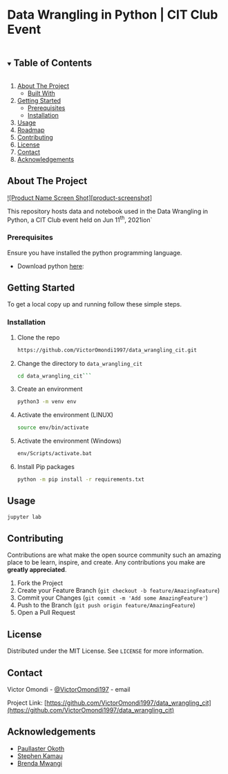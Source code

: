 # Data Wrangling in Python | CIT Club Event


<!-- TABLE OF CONTENTS -->
<details open="open">
  <summary><h2 style="display: inline-block">Table of Contents</h2></summary>
  <ol>
    <li>
      <a href="#about-the-project">About The Project</a>
      <ul>
        <li><a href="#built-with">Built With</a></li>
      </ul>
    </li>
    <li>
      <a href="#getting-started">Getting Started</a>
      <ul>
        <li><a href="#prerequisites">Prerequisites</a></li>
        <li><a href="#installation">Installation</a></li>
      </ul>
    </li>
    <li><a href="#usage">Usage</a></li>
    <li><a href="#roadmap">Roadmap</a></li>
    <li><a href="#contributing">Contributing</a></li>
    <li><a href="#license">License</a></li>
    <li><a href="#contact">Contact</a></li>
    <li><a href="#acknowledgements">Acknowledgements</a></li>
  </ol>
</details>



<!-- ABOUT THE PROJECT -->
## About The Project

[![Product Name Screen Shot][product-screenshot]](https://example.com)

This repository hosts data and notebook used in the Data Wrangling in Python, a CIT Club event held on Jun 11<sup>th</sup>, 2021ion`


<!--### Built With

* []()
* []()
* []()
-->

### Prerequisites
Ensure you have installed the python programming language.
- Download python [here](https://www.python.org/downloads/): 


<!-- GETTING STARTED -->
## Getting Started

To get a local copy up and running follow these simple steps.

### Installation

1. Clone the repo
   ```sh
   https://github.com/VictorOmondi1997/data_wrangling_cit.git
   ```
2. Change the directory to `data_wrangling_cit`
   ```sh
   cd data_wrangling_cit```
3. Create an environment
   ```sh
   python3 -m venv env
   ```
4. Activate the environment (LINUX)
   ```sh
   source env/bin/activate
   ```
5. Activate the environment (Windows)
   ```sh
   env/Scripts/activate.bat
   ```
6. Install Pip packages
   ```sh
   python -m pip install -r requirements.txt
   ```



<!-- USAGE EXAMPLES -->
## Usage

```sh
jupyter lab
```



<!-- ROADMAP 
## Roadmap

See the [open issues](https://github.com/github_username/repo_name/issues) for a list of proposed features (and known issues).-->



<!-- CONTRIBUTING -->
## Contributing

Contributions are what make the open source community such an amazing place to be learn, inspire, and create. Any contributions you make are **greatly appreciated**.

1. Fork the Project
2. Create your Feature Branch (`git checkout -b feature/AmazingFeature`)
3. Commit your Changes (`git commit -m 'Add some AmazingFeature'`)
4. Push to the Branch (`git push origin feature/AmazingFeature`)
5. Open a Pull Request



<!-- LICENSE -->
## License

Distributed under the MIT License. See `LICENSE` for more information.



<!-- CONTACT -->
## Contact

Victor Omondi - [@VictorOmondi197](https://twitter.com/VictorOmondi197) - email

Project Link: [https://github.com/VictorOmondi1997/data_wrangling_cit](https://github.com/VictorOmondi1997/data_wrangling_cit)



<!-- ACKNOWLEDGEMENTS -->
## Acknowledgements

* [Paullaster Okoth]()
* [Stephen Kamau]()
* [Brenda Mwangi]()





<!-- MARKDOWN LINKS & IMAGES -->
<!-- https://www.markdownguide.org/basic-syntax/#reference-style-links -->
[contributors-shield]: https://img.shields.io/github/contributors/github_username/repo.svg?style=for-the-badge
[contributors-url]: https://github.com/github_username/repo/graphs/contributors
[forks-shield]: https://img.shields.io/github/forks/github_username/repo.svg?style=for-the-badge
[forks-url]: https://github.com/github_username/repo/network/members
[stars-shield]: https://img.shields.io/github/stars/github_username/repo.svg?style=for-the-badge
[stars-url]: https://github.com/github_username/repo/stargazers
[issues-shield]: https://img.shields.io/github/issues/github_username/repo.svg?style=for-the-badge
[issues-url]: https://github.com/github_username/repo/issues
[license-shield]: https://img.shields.io/github/license/github_username/repo.svg?style=for-the-badge
[license-url]: https://github.com/github_username/repo/blob/master/LICENSE.txt
[linkedin-shield]: https://img.shields.io/badge/-LinkedIn-black.svg?style=for-the-badge&logo=linkedin&colorB=555
[linkedin-url]: https://linkedin.com/in/github_username

